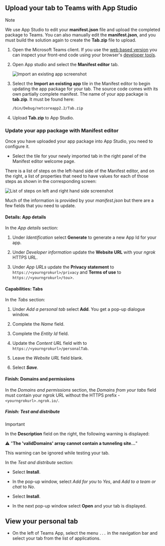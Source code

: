 ## Upload your tab to Teams with App Studio

>[!NOTE]
> We use App Studio to edit your **manifest.json** file and upload the completed package to Teams. You can also manually edit the **manifest.json**, and you must build the solution again to create the **Tab.zip** file to upload.

1. Open the Microsoft Teams client. If you use the [web based version](https://teams.microsoft.com) you can inspect your front-end code using your browser's [developer tools](~/tabs/how-to/developer-tools.md).

1. Open App studio and select the **Manifest editor** tab.

    ![Import an existing app screenshot](~/assets/images/tabs/Import-existing-tab.png)

1. Select the **Import an existing app** tile in the Manifest editor to begin updating the app package for your tab. The source code comes with its own partially complete manifest. The name of your app package is **tab.zip**. It must be found here:

    ```bash
    /bin/Debug/netcoreapp2.2/Tab.zip
    ```

1. Upload **Tab.zip** to App Studio.

### Update your app package with Manifest editor

Once you have uploaded your app package into App Studio, you need to configure it.

- Select the tile for your newly imported tab in the right panel of the Manifest editor welcome page.

There is a list of steps on the left-hand side of the Manifest editor, and on the right, a list of properties that need to have values for each of those steps as shown in the corresponding screen:

![List of steps on left and right hand side screenshot](~/assets/images/tabs/Update-app-package-with-manifest-editor.png)

Much of the information is provided by your *manifest.json* but there are a few fields that you need to update.

#### Details: App details

In the *App details* section:

1. Under *Identification* select **Generate** to generate a new App Id for your app.

1. Under *Developer information* update the **Website URL** with your *ngrok* HTTPS URL.

1. Under *App URLs* update the **Privacy statement** to `https://<yourngrokurl>/privacy` and **Terms of use** to `https://<yourngrokurl>/tou`>.

#### Capabilities: Tabs

In the *Tabs* section:

1. Under *Add a personal tab* select **Add**. You get a pop-up dialogue window.

1. Complete the *Name* field.

1. Complete the *Entity Id* field.

1. Update the *Content URL* field with to `https://<yourngrokurl>/personalTab`.

1. Leave the *Website URL* field blank.

1. Select ***Save***.

#### Finish: Domains and permissions

In the *Domains and permissions* section, the *Domains from your tabs* field must contain your ngrok URL without the HTTPS prefix - `<yourngrokurl>.ngrok.io/`.

##### Finish: Test and distribute

>[!IMPORTANT]
>In the **Description** field on the right, the following warning is displayed:
>
>&#9888; "**The 'validDomains' array cannot contain a tunneling site...**"
>
>This warning can be ignored while testing your tab.

In the *Test and distribute* section:

- Select **Install**.

- In the pop-up window, select *Add for you* to *Yes*, and *Add to a team or chat* to *No*.

- Select **Install**.

- In the next pop-up window select **Open** and your tab is displayed.

## View your personal tab

- On the left of Teams App, select the menu `...` in the navigation bar and select your tab from the list of applications.